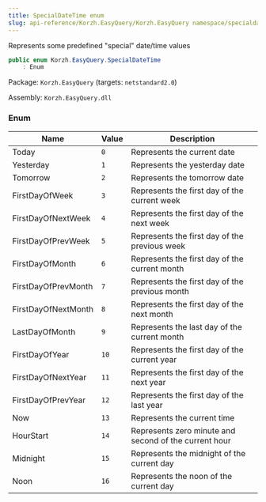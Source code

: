 ```yaml
---
title: SpecialDateTime enum
slug: api-reference/Korzh.EasyQuery/Korzh.EasyQuery namespace/specialdatetime-enum
---
```



Represents some predefined "special" date/time values
```csharp
public enum Korzh.EasyQuery.SpecialDateTime
    : Enum

```
Package: `Korzh.EasyQuery` (targets: `netstandard2.0`)

Assembly: `Korzh.EasyQuery.dll`

### Enum

| Name | Value | Description | 
| --- | --- | --- | 
| Today | `0` | Represents the current date | 
| Yesterday | `1` | Represents the yesterday date | 
| Tomorrow | `2` | Represents the tomorrow date | 
| FirstDayOfWeek | `3` | Represents the first day of the current week | 
| FirstDayOfNextWeek | `4` | Represents the first day of the next week | 
| FirstDayOfPrevWeek | `5` | Represents the first day of the previous week | 
| FirstDayOfMonth | `6` | Represents the first day of the current month | 
| FirstDayOfPrevMonth | `7` | Represents the first day of the previous month | 
| FirstDayOfNextMonth | `8` | Represents the first day of the next month | 
| LastDayOfMonth | `9` | Represents the last day of the current month | 
| FirstDayOfYear | `10` | Represents the first day of the current year | 
| FirstDayOfNextYear | `11` | Represents the first day of the next year | 
| FirstDayOfPrevYear | `12` | Represents the first day of the last year | 
| Now | `13` | Represents the current time | 
| HourStart | `14` | Represents zero minute and second of the current hour | 
| Midnight | `15` | Represents the midnight of the current day | 
| Noon | `16` | Represents the noon of the current day |